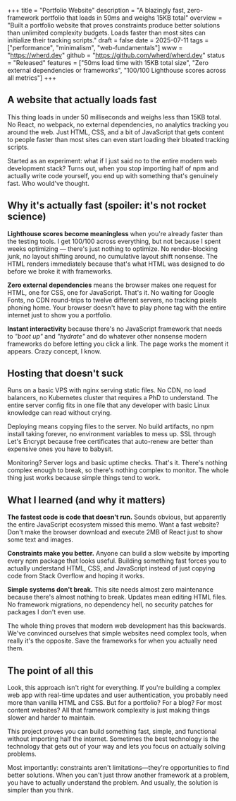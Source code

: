 +++
title = "Portfolio Website"
description = "A blazingly fast, zero-framework portfolio that loads in 50ms and weighs 15KB total"
overview = "Built a portfolio website that proves constraints produce better solutions than unlimited complexity budgets. Loads faster than most sites can initialize their tracking scripts."
draft = false
date = 2025-07-11
tags = ["performance", "minimalism", "web-fundamentals"]
www = "https://wherd.dev"
github = "https://github.com/wherd/wherd.dev"
status = "Released"
features = ["50ms load time with 15KB total size", "Zero external dependencies or frameworks", "100/100 Lighthouse scores across all metrics"]
+++

## A website that actually loads fast

This thing loads in under 50 milliseconds and weighs less than 15KB total. No React, no webpack, no external dependencies, no analytics tracking you around the web. Just HTML, CSS, and a bit of JavaScript that gets content to people faster than most sites can even start loading their bloated tracking scripts.

Started as an experiment: what if I just said no to the entire modern web development stack? Turns out, when you stop importing half of npm and actually write code yourself, you end up with something that's genuinely fast. Who would've thought.

## Why it's actually fast (spoiler: it's not rocket science)

**Lighthouse scores become meaningless** when you're already faster than the testing tools. I get 100/100 across everything, but not because I spent weeks optimizing &mdash; there's just nothing to optimize. No render-blocking junk, no layout shifting around, no cumulative layout shift nonsense. The HTML renders immediately because that's what HTML was designed to do before we broke it with frameworks.

**Zero external dependencies** means the browser makes one request for HTML, one for CSS, one for JavaScript. That's it. No waiting for Google Fonts, no CDN round-trips to twelve different servers, no tracking pixels phoning home. Your browser doesn't have to play phone tag with the entire internet just to show you a portfolio.

**Instant interactivity** because there's no JavaScript framework that needs to *"boot up"* and *"hydrate"* and do whatever other nonsense modern frameworks do before letting you click a link. The page works the moment it appears. Crazy concept, I know.

## Hosting that doesn't suck

Runs on a basic VPS with nginx serving static files. No CDN, no load balancers, no Kubernetes cluster that requires a PhD to understand. The entire server config fits in one file that any developer with basic Linux knowledge can read without crying.

Deploying means copying files to the server. No build artifacts, no npm install taking forever, no environment variables to mess up. SSL through Let's Encrypt because free certificates that auto-renew are better than expensive ones you have to babysit.

Monitoring? Server logs and basic uptime checks. That's it. There's nothing complex enough to break, so there's nothing complex to monitor. The whole thing just works because simple things tend to work.

## What I learned (and why it matters)

**The fastest code is code that doesn't run.** Sounds obvious, but apparently the entire JavaScript ecosystem missed this memo. Want a fast website? Don't make the browser download and execute 2MB of React just to show some text and images.

**Constraints make you better.** Anyone can build a slow website by importing every npm package that looks useful. Building something fast forces you to actually understand HTML, CSS, and JavaScript instead of just copying code from Stack Overflow and hoping it works.

**Simple systems don't break.** This site needs almost zero maintenance because there's almost nothing to break. Updates mean editing HTML files. No framework migrations, no dependency hell, no security patches for packages I don't even use.

The whole thing proves that modern web development has this backwards. We've convinced ourselves that simple websites need complex tools, when really it's the opposite. Save the frameworks for when you actually need them.

## The point of all this

Look, this approach isn't right for everything. If you're building a complex web app with real-time updates and user authentication, you probably need more than vanilla HTML and CSS. But for a portfolio? For a blog? For most content websites? All that framework complexity is just making things slower and harder to maintain.

This project proves you can build something fast, simple, and functional without importing half the internet. Sometimes the best technology is the technology that gets out of your way and lets you focus on actually solving problems.

Most importantly: constraints aren't limitations—they're opportunities to find better solutions. When you can't just throw another framework at a problem, you have to actually understand the problem. And usually, the solution is simpler than you think.